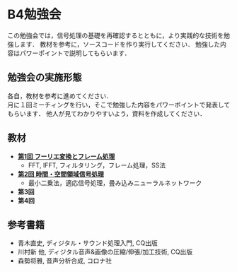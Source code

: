 # B4勉強会
この勉強会では，信号処理の基礎を再確認するとともに，より実践的な技術を勉強します．
教材を参考に，ソースコードを作り実行してください．
勉強した内容はパワーポイントで説明してもらいます．

## 勉強会の実施形態
各自，教材を参考に進めてください．  
月に１回ミーチィングを行い，そこで勉強した内容をパワーポイントで発表してもらいます．
他人が見てわかりやすいよう，資料を作成してください．

## 教材

+ **[第1回   フーリエ変換とフレーム処理](https://github.com/YosukeSugiura/B4-StudyGroup/blob/master/%231.md)**  
	+ FFT, IFFT, フィルタリング，フレーム処理，SS法  
+ **[第2回   時間・空間領域信号処理](https://github.com/YosukeSugiura/B4-StudyGroup/blob/master/%232.md)**   
	+ 最小二乗法，適応信号処理，畳み込みニューラルネットワーク  
+ **第3回** 
+ **第4回**

## 参考書籍
- 青木直史, ディジタル・サウンド処理入門, CQ出版  
- 川村新 他, ディジタル音声&画像の圧縮/伸張/加工技術, CQ出版  
- 森勢将雅, 音声分析合成, コロナ社  



